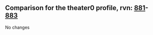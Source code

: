 ## Comparison for the theater0 profile, rvn: [881](https://github.com/PRO100KatYT/FortniteProfileRevisions/tree/main/profiles/theater0/881%20theater0.json)-[883](https://github.com/PRO100KatYT/FortniteProfileRevisions/tree/main/profiles/theater0/883%20theater0.json)

No changes
